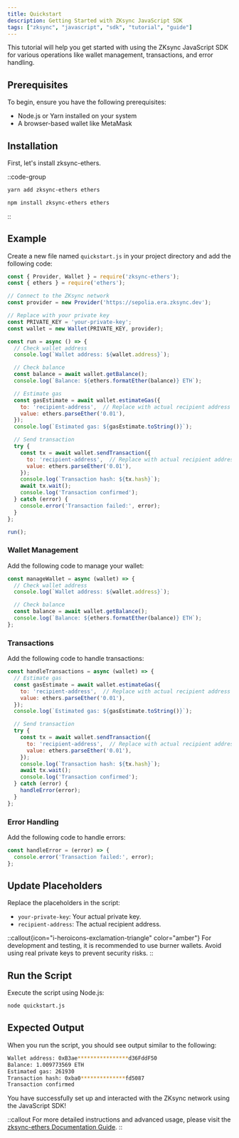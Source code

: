 ```yaml
---
title: Quickstart
description: Getting Started with ZKsync JavaScript SDK
tags: ["zksync", "javascript", "sdk", "tutorial", "guide"]
---
```


This tutorial will help you get started with using the ZKsync JavaScript SDK for various operations like wallet management,
transactions, and error handling.

## Prerequisites

To begin, ensure you have the following prerequisites:

- Node.js or Yarn installed on your system
- A browser-based wallet like MetaMask

## Installation

First, let's install zksync-ethers.

::code-group

```bash [yarn]
yarn add zksync-ethers ethers
```

```bash [npm]
npm install zksync-ethers ethers
```

::

## Example

Create a new file named `quickstart.js` in your project directory and add the following code:

```javascript
const { Provider, Wallet } = require('zksync-ethers');
const { ethers } = require('ethers');

// Connect to the ZKsync network
const provider = new Provider('https://sepolia.era.zksync.dev');

// Replace with your private key
const PRIVATE_KEY = 'your-private-key';
const wallet = new Wallet(PRIVATE_KEY, provider);

const run = async () => {
  // Check wallet address
  console.log(`Wallet address: ${wallet.address}`);

  // Check balance
  const balance = await wallet.getBalance();
  console.log(`Balance: ${ethers.formatEther(balance)} ETH`);

  // Estimate gas
  const gasEstimate = await wallet.estimateGas({
    to: 'recipient-address',  // Replace with actual recipient address
    value: ethers.parseEther('0.01'),
  });
  console.log(`Estimated gas: ${gasEstimate.toString()}`);

  // Send transaction
  try {
    const tx = await wallet.sendTransaction({
      to: 'recipient-address',  // Replace with actual recipient address
      value: ethers.parseEther('0.01'),
    });
    console.log(`Transaction hash: ${tx.hash}`);
    await tx.wait();
    console.log('Transaction confirmed');
  } catch (error) {
    console.error('Transaction failed:', error);
  }
};

run();
```

### Wallet Management

Add the following code to manage your wallet:

```javascript
const manageWallet = async (wallet) => {
  // Check wallet address
  console.log(`Wallet address: ${wallet.address}`);

  // Check balance
  const balance = await wallet.getBalance();
  console.log(`Balance: ${ethers.formatEther(balance)} ETH`);
};
```

### Transactions

Add the following code to handle transactions:

```javascript
const handleTransactions = async (wallet) => {
  // Estimate gas
  const gasEstimate = await wallet.estimateGas({
    to: 'recipient-address',  // Replace with actual recipient address
    value: ethers.parseEther('0.01'),
  });
  console.log(`Estimated gas: ${gasEstimate.toString()}`);

  // Send transaction
  try {
    const tx = await wallet.sendTransaction({
      to: 'recipient-address',  // Replace with actual recipient address
      value: ethers.parseEther('0.01'),
    });
    console.log(`Transaction hash: ${tx.hash}`);
    await tx.wait();
    console.log('Transaction confirmed');
  } catch (error) {
    handleError(error);
  }
};
```

### Error Handling

Add the following code to handle errors:

```javascript
const handleError = (error) => {
  console.error('Transaction failed:', error);
};
```

## Update Placeholders

Replace the placeholders in the script:

- `your-private-key`: Your actual private key.
- `recipient-address`: The actual recipient address.

::callout{icon="i-heroicons-exclamation-triangle" color="amber"}
For development and testing, it is recommended to use burner wallets. Avoid using real private keys to prevent security risks.
::

## Run the Script

Execute the script using Node.js:

```bash
node quickstart.js
```

## Expected Output
When you run the script, you should see output similar to the following:

```sh
Wallet address: 0xB3ae****************d36FddF50
Balance: 1.009773569 ETH
Estimated gas: 261930
Transaction hash: 0xba0**************fd5087
Transaction confirmed
```

You have successfully set up and interacted with the ZKsync network using the JavaScript SDK!

::callout
For more detailed instructions and advanced usage, please visit the [zksync-ethers Documentation Guide](/sdk/js/ethers/guides/overview).
::
